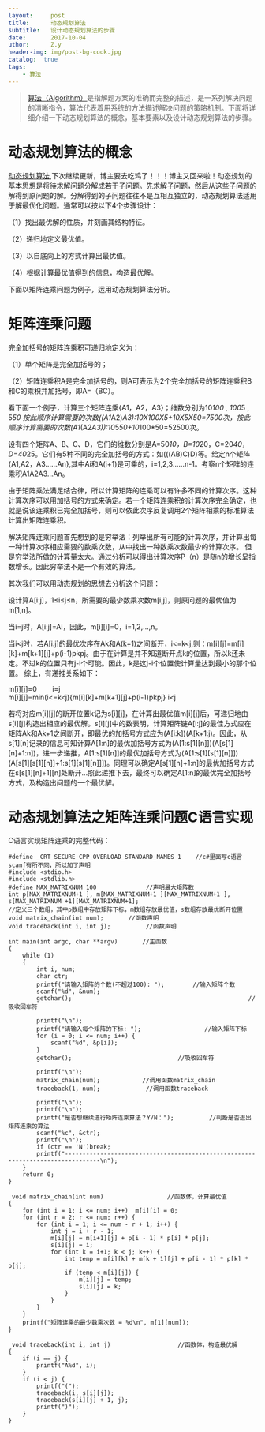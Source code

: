 ```yaml
--- 
layout:     post 
title:      动态规划算法
subtitle:   设计动态规划算法的步骤 
date:       2017-10-04 
uthor:      Z.y 
header-img: img/post-bg-cook.jpg
catalog:  true
tags: 
    - 算法
---
```




>[算法（Algorithm）](https://baike.baidu.com/item/%E7%AE%97%E6%B3%95/209025?fr=aladdin)是指解题方案的准确而完整的描述，是一系列解决问题的清晰指令，算法代表着用系统的方法描述解决问题的策略机制。下面将详细介绍一下动态规划算法的概念，基本要素以及设计动态规划算法的步骤。

# 动态规划算法的概念
[动态规划算法](https://baike.baidu.com/item/%E5%8A%A8%E6%80%81%E8%A7%84%E5%88%92%E7%AE%97%E6%B3%95/15742703?fr=aladdin),下次继续更新，博主要去吃鸡了！！！博主又回来啦！动态规划的基本思想是将待求解问题分解成若干子问题。先求解子问题，然后从这些子问题的解得到原问题的解。分解得到的子问题往往不是互相互独立的，动态规划算法适用于解最优化问题。通常可以按以下4个步骤设计：

（1）找出最优解的性质，并刻画其结构特征。

（2）递归地定义最优值。

（3）以自底向上的方式计算出最优值。

（4）根据计算最优值得到的信息，构造最优解。

下面以矩阵连乘问题为例子，运用动态规划算法分析。

# 矩阵连乘问题
完全加括号的矩阵连乘积可递归地定义为：

（1）单个矩阵是完全加括号的；

（2）矩阵连乘积A是完全加括号的，则A可表示为2个完全加括号的矩阵连乘积B和C的乘积并加括号，即A=（BC）。 

看下面一个例子，计算三个矩阵连乘{A1，A2，A3}；维数分别为10*100 , 100*5 , 5*50 按此顺序计算需要的次数((A1*A2)*A3):10X100X5+10X5X50=7500次，按此顺序计算需要的次数(A1*(A2*A3)):10*5*50+10*100*50=52500次。

设有四个矩阵A、B、C、D，它们的维数分别是A=50*10，B=10*20，C=20*40，D=40*25。它们有5种不同的完全加括号的方式：如(((AB)C)D)等。给定n个矩阵{A1,A2，A3......An},其中Ai和A(i+1)是可乘的，i=1,2,3......n-1。考察n个矩阵的连乘积A1A2A3...An。

由于矩阵乘法满足结合律，所以计算矩阵的连乘可以有许多不同的计算次序。这种计算次序可以用加括号的方式来确定。若一个矩阵连乘积的计算次序完全确定，也就是说该连乘积已完全加括号，则可以依此次序反复调用2个矩阵相乘的标准算法计算出矩阵连乘积。

解决矩阵连乘问题首先想到的是穷举法：列举出所有可能的计算次序，并计算出每一种计算次序相应需要的数乘次数，从中找出一种数乘次数最少的计算次序。 但是穷举法所做的计算量太大。通过分析可以得出计算次序P（n）是随n的增长呈指数增长。因此穷举法不是一个有效的算法。

其次我们可以用动态规划的思想去分析这个问题：

设计算A[i:j]，1≤i≤j≤n，所需要的最少数乘次数m[i,j]，则原问题的最优值为m[1,n]。

当i=j时，A[i:j]=Ai，因此，m[i][i]=0，i=1,2,…,n。

当i<j时，若A[i:j]的最优次序在Ak和A(k+1)之间断开，i<=k<j,则：m[i][j]=m[i][k]+m[k+1][j]+p(i-1)pkpj。由于在计算是并不知道断开点k的位置，所以k还未定。不过k的位置只有j-i个可能。因此，k是这j-i个位置使计算量达到最小的那个位置。
综上，有递推关系如下： 
        
	
m[i][j]=0        i=j    
m[i][j]=min(i<=k<j){m[i][k]+m[k+1][j]+p(i-1)pkpj}   i<j
    
    
若将对应m[i][j]的断开位置k记为s[i][j]，在计算出最优值m[i][j]后，可递归地由s[i][j]构造出相应的最优解。s[i][j]中的数表明，计算矩阵链A[i:j]的最佳方式应在矩阵Ak和Ak+1之间断开，即最优的加括号方式应为(A[i:k])(A[k+1:j)。因此，从s[1][n]记录的信息可知计算A[1:n]的最优加括号方式为(A[1:s[1][n]])(A[s[1][n]+1:n])，进一步递推，A[1:s[1][n]]的最优加括号方式为(A[1:s[1][s[1][n]]])(A[s[1][s[1][n]]+1:s[1][s[1][n]]])。同理可以确定A[s[1][n]+1:n]的最优加括号方式在s[s[1][n]+1][n]处断开...照此递推下去，最终可以确定A[1:n]的最优完全加括号方式，及构造出问题的一个最优解。
     
# 动态规划算法之矩阵连乘问题C语言实现
C语言实现矩阵连乘的完整代码：

    #define _CRT_SECURE_CPP_OVERLOAD_STANDARD_NAMES 1    //c#里面写c语言scanf有所不同，所以加了声明
    #include <stdio.h>
    #include <stdlib.h>
    #define MAX_MATRIXNUM 100              //声明最大矩阵数
    int p[MAX_MATRIXNUM+1 ], m[MAX_MATRIXNUM+1 ][MAX_MATRIXNUM+1 ], s[MAX_MATRIXNUM +1][MAX_MATRIXNUM+1];
    //定义三个数组，其中p数组中存放矩阵下标，m数组存放最优值，s数组存放最优断开位置
    void matrix_chain(int num);       //函数声明
    void traceback(int i, int j);          //函数声明

    int main(int argc, char **argv)       //主函数
    {
	    while (1)
	    {
		    int i, num;
		    char ctr;
		    printf("请输入矩阵的个数(不超过100): ");        //输入矩阵个数
		    scanf("%d", &num);
		    getchar();                                                  //吸收回车符

		    printf("\n");
		    printf("请输入每个矩阵的下标: ");                  //输入矩阵下标
		    for (i = 0; i <= num; i++) {
			    scanf("%d", &p[i]);
		    }
		    getchar();                              //吸收回车符

		    printf("\n");
		    matrix_chain(num);            //调用函数matrix_chain
		    traceback(1, num);             //调用函数traceback

		    printf("\n");
		    printf("\n");
		    printf("是否想继续进行矩阵连乘算法？Y/N：");          //判断是否退出矩阵连乘的算法
		    scanf("%c", &ctr);
		    printf("\n");
		    if (ctr == 'N')break;
		    printf("--------------------------------------------------------------------------------\n");
	    }
	    return 0;
    }

     void matrix_chain(int num)                  //函数体，计算最优值
    {
	    for (int i = 1; i <= num; i++)  m[i][i] = 0;
	    for (int r = 2; r <= num; r++) {
		    for (int i = 1; i <= num - r + 1; i++) {
			    int j = i + r - 1;
			    m[i][j] = m[i+1][j] + p[i - 1] * p[i] * p[j];
			    s[i][j] = i;
			    for (int k = i+1; k < j; k++) {
				    int temp = m[i][k] + m[k + 1][j] + p[i - 1] * p[k] * p[j];
				    if (temp < m[i][j]) {
					    m[i][j] = temp;
					    s[i][j] = k;
				    }
			    }
		    }
	    }
	    printf("矩阵连乘的最少数乘次数 = %d\n", m[1][num]);
    }

     void traceback(int i, int j)                   //函数体，构造最优解
    {
	    if (i == j) {
		    printf("A%d", i);
	    }
	    if (i < j) {
		    printf("(");
		    traceback(i, s[i][j]);
		    traceback(s[i][j] + 1, j);
		    printf(")");
	    }
    }




